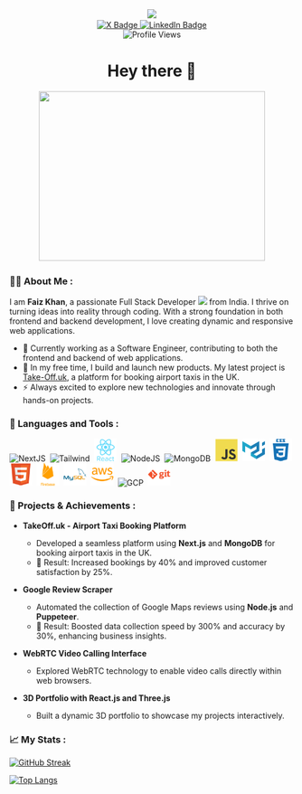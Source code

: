 <div id="header" align="center">
  <img src="https://i.giphy.com/media/v1.Y2lkPTc5MGI3NjExM3BlM3g2cGhsbmEyb2FrNG12M3duM2JpYzVjMHVqN2h4d3AzOHdsMCZlcD12MV9pbnRlcm5hbF9naWZfYnlfaWQmY3Q9cw/5eLDrEaRGHegx2FeF2/giphy.gif" width="200"/>
  <div id="badges">
    <a href="https://x.com/unfaized__">
      <img src="https://img.shields.io/badge/unfaized__-000000.svg?style=for-the-badge&logo=X&logoColor=white" alt="X Badge"/>
    </a>
    <a href="https://linkedin.com/in/fzkhan19">
      <img src="https://img.shields.io/badge/fzkhan19-0A66C2.svg?style=for-the-badge&logo=LinkedIn&logoColor=white" alt="LinkedIn Badge"/>
    </a>
  </div>
  <img src="https://komarev.com/ghpvc/?username=fzkhan19&style=flat-square&color=blue" alt="Profile Views"/>
  <h1>Hey there 👋</h1>
</div>

<div align="center">
  <img src="https://i.giphy.com/media/v1.Y2lkPTc5MGI3NjExcjdid3c4cXMzZDZnbDg3aTltMjVjNDZ5YTdoeTBnZ3J4eWRlc2k2MyZlcD12MV9pbnRlcm5hbF9naWZfYnlfaWQmY3Q9cw/RcsonxhFOqAdOiHeWB/giphy.gif" width="400" height="300"/>
</div>

### 👨‍💻 About Me :
I am **Faiz Khan**, a passionate Full Stack Developer <img src="https://media.giphy.com/media/LfCZ95mmk0MFqx40t8/giphy.gif" width="50"> from India. I thrive on turning ideas into reality through coding. With a strong foundation in both frontend and backend development, I love creating dynamic and responsive web applications.

- 🌟 Currently working as a Software Engineer, contributing to both the frontend and backend of web applications.
- 🌱 In my free time, I build and launch new products. My latest project is [Take-Off.uk](https://take-offcom-faiz-khans-projects-92641ed8.vercel.app/), a platform for booking airport taxis in the UK.
- ⚡ Always excited to explore new technologies and innovate through hands-on projects.


### 🔧 Languages and Tools :
<div>
  <img src="https://cdn.jsdelivr.net/gh/devicons/devicon@latest/icons/nextjs/nextjs-original.svg" title="NextJS" alt="NextJS" width="40" height="40"/>&nbsp;
  <img src="https://cdn.jsdelivr.net/gh/devicons/devicon@latest/icons/tailwindcss/tailwindcss-original.svg" title="Tailwind" alt="Tailwind" width="40" height="40"/>&nbsp;
  <img src="https://github.com/devicons/devicon/blob/master/icons/react/react-original-wordmark.svg" title="React" alt="React" width="40" height="40"/>&nbsp;
  <img src="https://cdn.jsdelivr.net/gh/devicons/devicon@latest/icons/nodejs/nodejs-plain-wordmark.svg" title="NodeJS" alt="NodeJS" width="40" height="40"/>&nbsp;
  <img src="https://cdn.jsdelivr.net/gh/devicons/devicon@latest/icons/mongodb/mongodb-plain-wordmark.svg" title="MongoDB" alt="MongoDB" width="40" height="40"/>&nbsp;
  <img src="https://github.com/devicons/devicon/blob/master/icons/javascript/javascript-original.svg" title="JavaScript" alt="JavaScript" width="40" height="40"/>&nbsp;
  <img src="https://github.com/devicons/devicon/blob/master/icons/materialui/materialui-original.svg" title="Material UI" alt="Material UI" width="40" height="40"/>&nbsp;
  <img src="https://github.com/devicons/devicon/blob/master/icons/css3/css3-plain-wordmark.svg" title="CSS3" alt="CSS" width="40" height="40"/>&nbsp;
  <img src="https://github.com/devicons/devicon/blob/master/icons/html5/html5-original.svg" title="HTML5" alt="HTML" width="40" height="40"/>&nbsp;
  <img src="https://github.com/devicons/devicon/blob/master/icons/firebase/firebase-plain-wordmark.svg" title="Firebase" alt="Firebase" width="40" height="40"/>&nbsp;
  <img src="https://github.com/devicons/devicon/blob/master/icons/mysql/mysql-original-wordmark.svg" title="MySQL" alt="MySQL" width="40" height="40"/>&nbsp;
  <img src="https://github.com/devicons/devicon/blob/master/icons/amazonwebservices/amazonwebservices-plain-wordmark.svg" title="AWS" alt="AWS" width="40" height="40"/>&nbsp;
  <img src="https://cdn.jsdelivr.net/gh/devicons/devicon@latest/icons/googlecloud/googlecloud-original.svg" title="GCP" alt="GCP" width="40" height="40"/>&nbsp;
  <img src="https://github.com/devicons/devicon/blob/master/icons/git/git-plain-wordmark.svg" title="Git" alt="Git" width="40" height="40"/>
</div>


### 🚀 Projects & Achievements :
- **TakeOff.uk - Airport Taxi Booking Platform**
  - Developed a seamless platform using **Next.js** and **MongoDB** for booking airport taxis in the UK.
  - 🌟 Result: Increased bookings by 40% and improved customer satisfaction by 25%.

- **Google Review Scraper**
  - Automated the collection of Google Maps reviews using **Node.js** and **Puppeteer**.
  - 🌟 Result: Boosted data collection speed by 300% and accuracy by 30%, enhancing business insights.

- **WebRTC Video Calling Interface**
  - Explored WebRTC technology to enable video calls directly within web browsers.

- **3D Portfolio with React.js and Three.js**
  - Built a dynamic 3D portfolio to showcase my projects interactively.

### 📈 My Stats :

[![GitHub Streak](http://github-readme-streak-stats.herokuapp.com?user=fzkhan19&theme=dark&background=000000)](https://git.io/streak-stats)

[![Top Langs](https://github-readme-stats.vercel.app/api/top-langs/?username=fzkhan19&layout=compact&theme=vision-friendly-dark)](https://github.com/anuraghazra/github-readme-stats)
